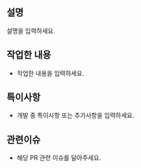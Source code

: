 ## 설명
설명을 입력하세요.

## 작업한 내용
- 작업한 내용을 입력하세요.

## 특이사항
- 개발 중 특이사항 또는 추가사항을 입력하세요.

## 관련이슈
- 해당 PR 관련 이슈를 달아주세요.
